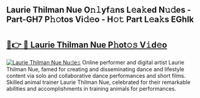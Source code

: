## Laurie Thilman Nue O𝚗𝚕yf𝚊ns L𝚎a𝚔ed N𝚞𝚍es - Part-GH7 P𝚑𝚘tos Vi𝚍𝚎o - H𝚘𝚝 Part L𝚎a𝚔s EGhIk

# <h2><a href="http://kf2oaoz.oniu.top/?m=Laurie+Thilman+Nue">🔗👉 🔴 Laurie Thilman Nue P𝚑ot𝚘𝚜 V𝚒d𝚎o</a></h2>

[![Laurie Thilman Nue Nu𝚍e𝚜](https://i.imgur.com/0qMVB7G.gif)](http://kf2oaoz.oniu.top/?m=Laurie+Thilman+Nue)
Online performer and digital artist Laurie Thilman Nue, famed for creating and disseminating dance and lifestyle content via solo and collaborative dance performances and short films. Skilled animal trainer Laurie Thilman Nue, celebrated for their remarkable abilities and accomplishments in training animals for performances.  

